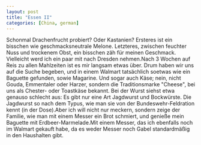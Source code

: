 ```yaml
---
layout: post
title: "Essen II"
categories: [China, german]
---
```


Schonmal Drachenfrucht probiert? Oder Kastanien? Ersteres ist ein bisschen wie geschmacksneutrale Melone. Letzteres, zwischen feuchter Nuss und trockenem Obst, ein bisschen zäh für meinen Geschmack. Vielleicht werd ich ein paar mit nach Dresden nehmen.Nach 3 Wochen auf Reis zu allen Mahlzeiten ist es mir langsam etwas über. Drum haben wir uns auf die Suche begeben, und in einem Walmart tatsächlich soetwas wie ein Baguette gefunden, sowie Magarine. Und sogar auch Käse; nein, nicht Gouda, Emmentaler oder Harzer, sondern die Traditionsmarke "Cheese", bei uns als Chester- oder Toastkäse bekannt. Bei der Wurst siehst etwa genauso schlecht aus: Es gibt nur eine Art Jagdwurst und Bockwürste. Die Jagdwurst so nach dem Typus, wie man sie von der Bundeswehr-Feldration kennt (in der Dose).Aber ich will nicht nur meckern, sondern zeige der Familie, wie man mit einem Messer ein Brot schmiert, und genieße mein Baguette mit Erdbeer-Marmelade.Mit einem Messer, das ich ebenfalls noch im Walmart gekauft habe, da es weder Messer noch Gabel standardmäßig in den Haushalten gibt.
